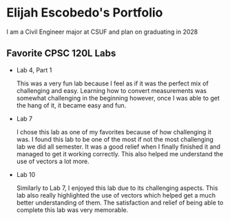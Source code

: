 
# Elijah Escobedo's Portfolio

I am a Civil Engineer major at CSUF and plan on graduating in 2028

## Favorite CPSC 120L Labs

* Lab 4, Part 1

    This was a very fun lab because I feel as if it was the perfect mix of challenging and easy. Learning how to convert measurements was somewhat challenging in the beginning however, once I was able to get the hang of it, it became easy and fun. 

* Lab 7

    I chose this lab as one of my favorites because of how challenging it was. I found this lab to be one of the most if not the most challenging lab we did all semester. It was a good relief when I finally finished it and managed to get it working correctly. This also helped me understand the use of vectors a lot more. 

* Lab 10

    Similarly to Lab 7, I enjoyed this lab due to its challenging aspects. This lab also really highlighted the use of vectors which helped get a much better understanding of them. The satisfaction and relief of being able to complete this lab was very memorable. 
